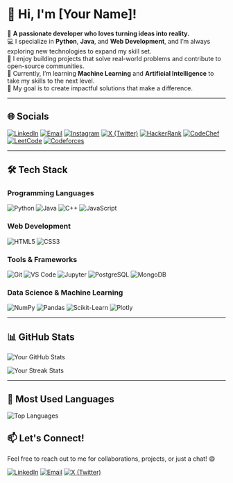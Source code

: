 # 👋 Hi, I'm [Your Name]! 

🌟 **A passionate developer who loves turning ideas into reality.**  
💻 I specialize in **Python**, **Java**, and **Web Development**, and I’m always exploring new technologies to expand my skill set.  
🚀 I enjoy building projects that solve real-world problems and contribute to open-source communities.  
🌱 Currently, I’m learning **Machine Learning** and **Artificial Intelligence** to take my skills to the next level.  
🎯 My goal is to create impactful solutions that make a difference.  

---

## 🌐 Socials

[![LinkedIn](https://img.shields.io/badge/LinkedIn-0077B5?style=for-the-badge&logo=linkedin&logoColor=white)](https://www.linkedin.com/in/arpita-gupta1/)
[![Email](https://img.shields.io/badge/Email-D14836?style=for-the-badge&logo=gmail&logoColor=white)](mailto:arpitagupta17448@gmail.com)
[![Instagram](https://img.shields.io/badge/Instagram-E4405F?style=for-the-badge&logo=instagram&logoColor=white)](https://instagram.com/gupta_arpita_25)
[![X (Twitter)](https://img.shields.io/badge/X-000000?style=for-the-badge&logo=x&logoColor=white)](https://x.com/ArpitaGupta2504)
[![HackerRank](https://img.shields.io/badge/-Hackerrank-2EC866?style=for-the-badge&logo=HackerRank&logoColor=white)](https://www.hackerrank.com/profile/arpitagupta2504)
[![CodeChef](https://img.shields.io/badge/-CodeChef-5B4638?style=for-the-badge&logo=CodeChef&logoColor=white)](https://www.codechef.com/users/arpitagupta250)
[![LeetCode](https://img.shields.io/badge/-LeetCode-FFA116?style=for-the-badge&logo=LeetCode&logoColor=black)](https://leetcode.com/u/guptaarpita/)
[![Codeforces](https://img.shields.io/badge/-Codeforces-1F8ACB?style=for-the-badge&logo=Codeforces&logoColor=white)](https://codeforces.com/profile/guptaarpita)

---

## 🛠️ Tech Stack

### Programming Languages
![Python](https://img.shields.io/badge/Python-3776AB?style=for-the-badge&logo=python&logoColor=white)
![Java](https://img.shields.io/badge/Java-ED8B00?style=for-the-badge&logo=java&logoColor=white)
![C++](https://img.shields.io/badge/C++-00599C?style=for-the-badge&logo=c%2B%2B&logoColor=white)
![JavaScript](https://img.shields.io/badge/JavaScript-F7DF1E?style=for-the-badge&logo=javascript&logoColor=black)

### Web Development
![HTML5](https://img.shields.io/badge/HTML5-E34F26?style=for-the-badge&logo=html5&logoColor=white)
![CSS3](https://img.shields.io/badge/CSS3-1572B6?style=for-the-badge&logo=css3&logoColor=white)

### Tools & Frameworks
![Git](https://img.shields.io/badge/Git-F05032?style=for-the-badge&logo=git&logoColor=white)
![VS Code](https://img.shields.io/badge/VS_Code-007ACC?style=for-the-badge&logo=visual-studio-code&logoColor=white)
![Jupyter](https://img.shields.io/badge/Jupyter-F37626?style=for-the-badge&logo=jupyter&logoColor=white)
![PostgreSQL](https://img.shields.io/badge/PostgreSQL-4169E1?style=for-the-badge&logo=postgresql&logoColor=white)
![MongoDB](https://img.shields.io/badge/MongoDB-47A248?style=for-the-badge&logo=mongodb&logoColor=white)

### Data Science & Machine Learning
![NumPy](https://img.shields.io/badge/NumPy-013243?style=for-the-badge&logo=numpy&logoColor=white)
![Pandas](https://img.shields.io/badge/Pandas-150458?style=for-the-badge&logo=pandas&logoColor=white)
![Scikit-Learn](https://img.shields.io/badge/Scikit_Learn-F7931E?style=for-the-badge&logo=scikit-learn&logoColor=white)
![Plotly](https://img.shields.io/badge/Plotly-3F4F75?style=for-the-badge&logo=plotly&logoColor=white)

---

## 📊 GitHub Stats

![Your GitHub Stats](https://github-readme-stats.vercel.app/api?username=guptaarpita&show_icons=true&theme=radical)

![Your Streak Stats](https://github-readme-streak-stats.herokuapp.com/?user=guptarpita&theme=radical)

---

## 🚀 Most Used Languages

![Top Languages](https://github-readme-stats.vercel.app/api/top-langs/?username=guptaarpita&layout=compact&theme=radical)

<!---

## 🏆 Projects

### 1. [Project Name 1](https://github.com/your-username/project-1)
- **Description**: A brief description of your project.
- **Tech Used**: Python, Flask, PostgreSQL

### 2. [Project Name 2](https://github.com/your-username/project-2)
- **Description**: A brief description of your project.
- **Tech Used**: Java, Spring Boot, MongoDB

### 3. [Project Name 3](https://github.com/your-username/project-3)
- **Description**: A brief description of your project.
- **Tech Used**: HTML5, CSS3, JavaScript

--->


## 📫 Let's Connect!

Feel free to reach out to me for collaborations, projects, or just a chat! 😄

[![LinkedIn](https://img.shields.io/badge/LinkedIn-0077B5?style=for-the-badge&logo=linkedin&logoColor=white)](https://linkedin.com/in/arpita-gupta1/)
[![Email](https://img.shields.io/badge/Email-D14836?style=for-the-badge&logo=gmail&logoColor=white)](mailto:arpitagupta17448@gmail.com)
[![X (Twitter)](https://img.shields.io/badge/X-000000?style=for-the-badge&logo=x&logoColor=white)](https://x.com/ArpitaGupta2504)
